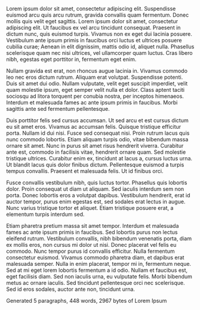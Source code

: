 

Lorem ipsum dolor sit amet, consectetur adipiscing elit. Suspendisse euismod arcu quis arcu rutrum, gravida convallis quam fermentum. Donec mollis quis velit eget sagittis. Lorem ipsum dolor sit amet, consectetur adipiscing elit. Ut faucibus ex vel arcu tincidunt consequat. Praesent in dictum nunc, quis euismod turpis. Vivamus non ex eget dui lacinia posuere. Vestibulum ante ipsum primis in faucibus orci luctus et ultrices posuere cubilia curae; Aenean in elit dignissim, mattis odio id, aliquet nulla. Phasellus scelerisque quam nec nisi ultrices, vel ullamcorper quam luctus. Cras libero nibh, egestas eget porttitor in, fermentum eget enim.

Nullam gravida est erat, non rhoncus augue lacinia in. Vivamus commodo leo nec eros dictum rutrum. Aliquam erat volutpat. Suspendisse potenti. Duis sit amet dui odio. Nullam vulputate, velit eget suscipit imperdiet, velit quam molestie ipsum, eget semper velit nulla et dolor. Class aptent taciti sociosqu ad litora torquent per conubia nostra, per inceptos himenaeos. Interdum et malesuada fames ac ante ipsum primis in faucibus. Morbi sagittis ante sed fermentum pellentesque.

Duis porttitor felis sed cursus accumsan. Ut sed arcu et est cursus dictum eu sit amet eros. Vivamus ac accumsan felis. Quisque tristique efficitur porta. Nullam id dui nisi. Fusce sed consequat nisi. Proin rutrum lacus quis nunc commodo lobortis. Etiam aliquam turpis odio, vitae bibendum massa ornare sit amet. Nunc in purus sit amet risus hendrerit viverra. Curabitur ante est, commodo in facilisis vitae, hendrerit ornare quam. Sed molestie tristique ultrices. Curabitur enim ex, tincidunt at lacus a, cursus luctus urna. Ut blandit lacus quis dolor finibus dictum. Pellentesque euismod a turpis tempus convallis. Praesent et malesuada felis. Ut id finibus orci.

Fusce convallis vestibulum nibh, quis luctus tortor. Phasellus quis lobortis dolor. Proin consequat ut diam ut aliquam. Sed iaculis interdum sem non porta. Donec lobortis eros a volutpat dapibus. Vestibulum hendrerit, erat id auctor tempor, purus enim egestas est, sed sodales erat lectus in augue. Nunc varius tristique tortor et aliquet. Etiam tristique posuere erat, a elementum turpis interdum sed.

Etiam pharetra pretium massa sit amet tempor. Interdum et malesuada fames ac ante ipsum primis in faucibus. Sed lobortis purus non lectus eleifend rutrum. Vestibulum convallis, nibh bibendum venenatis porta, diam ex mollis eros, non cursus mi dolor ut nisi. Donec placerat vel felis eu commodo. Nunc tempor purus id convallis efficitur. Nulla fermentum consectetur euismod. Vivamus commodo pharetra diam, et dapibus erat malesuada semper. Nulla in enim placerat, tempor mi in, fermentum neque. Sed at mi eget lorem lobortis fermentum a id odio. Nullam et faucibus est, eget facilisis diam. Sed non iaculis urna, eu vulputate felis. Morbi bibendum metus ac ornare iaculis. Sed tincidunt pellentesque orci nec scelerisque. Sed id eros sodales, auctor ante non, tincidunt urna.

Generated 5 paragraphs, 448 words, 2967 bytes of Lorem Ipsum